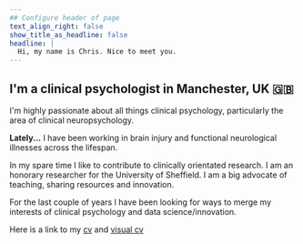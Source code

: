 ```yaml
---
## Configure header of page
text_align_right: false
show_title_as_headline: false
headline: |
  Hi, my name is Chris. Nice to meet you.
---
```


<!-- this is a subheadline -->
## I'm a clinical psychologist in Manchester, UK :uk:

I'm highly passionate about all things clinical psychology, particularly the area of clinical neuropsychology.

**Lately...**
I have been working in brain injury and functional neurological illnesses across the lifespan.

In my spare time I like to contribute to clinically orientated research. I am an honorary researcher for the University of Sheffield. I am a big advocate of teaching, sharing resources and innovation.

For the last couple of years I have been looking for ways to merge my interests of clinical psychology and data science/innovation.

Here is a link to my [cv](resume.pdf) and [visual cv](visual-resume.pdf)
